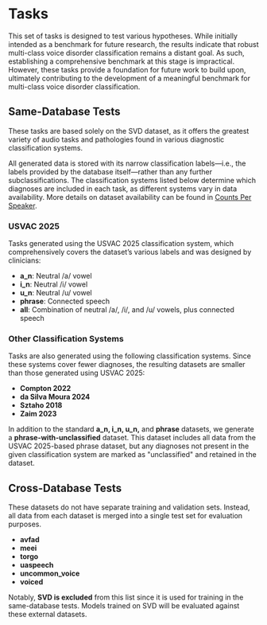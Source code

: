 # Tasks

This set of tasks is designed to test various hypotheses. While initially intended as a benchmark for future research, the results indicate that robust multi-class voice disorder classification remains a distant goal. As such, establishing a comprehensive benchmark at this stage is impractical. However, these tasks provide a foundation for future work to build upon, ultimately contributing to the development of a meaningful benchmark for multi-class voice disorder classification.

## Same-Database Tests

These tasks are based solely on the SVD dataset, as it offers the greatest variety of audio tasks and pathologies found in various diagnostic classification systems.

All generated data is stored with its narrow classification labels—i.e., the labels provided by the database itself—rather than any further subclassifications. The classification systems listed below determine which diagnoses are included in each task, as different systems vary in data availability. More details on dataset availability can be found in [Counts Per Speaker](../.docs/counts_per_speaker.md).

### USVAC 2025

Tasks generated using the USVAC 2025 classification system, which comprehensively covers the dataset’s various labels and was designed by clinicians:

- **a_n**: Neutral /a/ vowel
- **i_n**: Neutral /i/ vowel
- **u_n**: Neutral /u/ vowel
- **phrase**: Connected speech
- **all**: Combination of neutral /a/, /i/, and /u/ vowels, plus connected speech

### Other Classification Systems

Tasks are also generated using the following classification systems. Since these systems cover fewer diagnoses, the resulting datasets are smaller than those generated using USVAC 2025:

- **Compton 2022**
- **da Silva Moura 2024**
- **Sztaho 2018**
- **Zaim 2023**

In addition to the standard **a_n, i_n, u_n,** and **phrase** datasets, we generate a **phrase-with-unclassified** dataset. This dataset includes all data from the USVAC 2025-based phrase dataset, but any diagnoses not present in the given classification system are marked as "unclassified" and retained in the dataset.

## Cross-Database Tests

These datasets do not have separate training and validation sets. Instead, all data from each dataset is merged into a single test set for evaluation purposes.

- **avfad**
- **meei**
- **torgo**
- **uaspeech**
- **uncommon_voice**
- **voiced**

Notably, **SVD is excluded** from this list since it is used for training in the same-database tests. Models trained on SVD will be evaluated against these external datasets.
